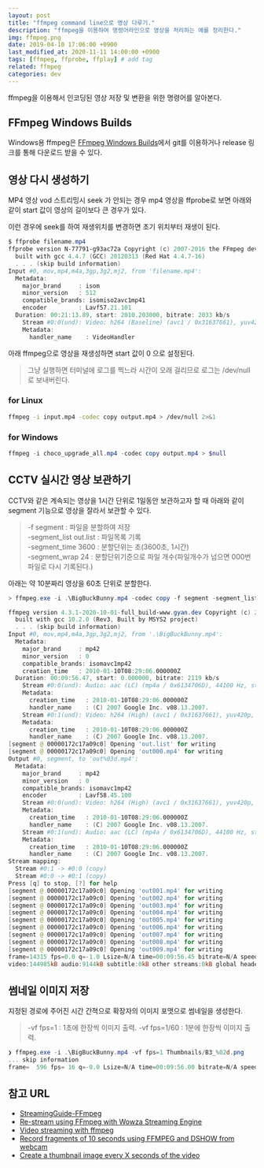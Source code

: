 ```yaml
---
layout: post
title: "ffmpeg command line으로 영상 다루기."
description: "ffmpeg을 이용하여 명령어라인으로 영상을 처리하는 예를 정리한다."
img: ffmpeg.png
date: 2019-04-10 17:06:00 +0900
last_modified_at: 2020-11-11 14:00:00 +0900
tags: [ffmpeg, ffprobe, ffplay] # add tag
related: ffmpeg
categories: dev
---
```


ffmpeg을 이용해서 인코딩된 영상 저장 및 변환을 위한 명령어를 알아본다. 

## FFmpeg Windows Builds

Windows용 ffmpeg은 [FFmpeg Windows Builds](https://www.gyan.dev/ffmpeg/builds/)에서 git를 이용하거나 release 링크를 통해 다운로드 받을 수 있다. 


## 영상 다시 생성하기 

MP4 영상 vod 스트리밍시 seek 가 안되는 경우 mp4 영상을 ffprobe로 보면 아래와 같이 start 값이 영상의 길이보다 큰 경우가 있다.  

이런 경우에 seek를 하여 재생위치를 변경하면 초기 위치부터 재생이 된다. 

```powershell
$ ffprobe filename.mp4
ffprobe version N-77791-g93ac72a Copyright (c) 2007-2016 the FFmpeg developers
  built with gcc 4.4.7 (GCC) 20120313 (Red Hat 4.4.7-16)
  . . . (skip build information)
Input #0, mov,mp4,m4a,3gp,3g2,mj2, from 'filename.mp4':
  Metadata:
    major_brand     : isom
    minor_version   : 512
    compatible_brands: isomiso2avc1mp41
    encoder         : Lavf57.21.101
  Duration: 00:21:13.89, start: 2010.203000, bitrate: 2033 kb/s
    Stream #0:0(und): Video: h264 (Baseline) (avc1 / 0x31637661), yuv420p(tv, unknown/bt470bg/unknown), 1280x720, 2031 kb/s, 17.49 fps, 180k tbr, 180k tbn, 360k tbc (default)
    Metadata:
      handler_name    : VideoHandler
```

아래 ffmpeg으로 영상을 재생성하면 start 값이 0 으로 설정된다.   

> 그냥 실행하면 터미널에 로그를 찍느라 시간이 오래 걸리므로 로그는 /dev/null 로 보내버린다. 

### for Linux 

```bash
ffmpeg -i input.mp4 -codec copy output.mp4 > /dev/null 2>&1
```

### for Windows  

```powershell
ffmpeg -i choco_upgrade_all.mp4 -codec copy output.mp4 > $null
```

## CCTV 실시간 영상 보관하기

CCTV와 같은 계속되는 영상을 1시간 단위로 1일동안 보관하고자 할 때 아래와 같이 segment 기능으로 영상을 잘라서 보관할 수 있다. 

> -f segment : 파일을 분할하여 저장  
> -segment_list out.list : 파일목록 기록  
> -segment_time 3600 : 분할단위는 초(3600초, 1시간)  
> -segment_wrap 24 : 분할단위기준으로 파일 개수(파일개수가 넘으면 000번 파일로 다시 기록된다.)   

아래는 약 10분짜리 영상을 60초 단위로 분할한다. 

```powershell
> ffmpeg.exe -i .\BigBuckBunny.mp4 -codec copy -f segment -segment_list out.list -segment_time 60 -segment_wrap 24 out%03d.mp4

ffmpeg version 4.3.1-2020-10-01-full_build-www.gyan.dev Copyright (c) 2000-2020 the FFmpeg developers
  built with gcc 10.2.0 (Rev3, Built by MSYS2 project)
  . . . (skip build information)
Input #0, mov,mp4,m4a,3gp,3g2,mj2, from '.\BigBuckBunny.mp4':
  Metadata:
    major_brand     : mp42
    minor_version   : 0
    compatible_brands: isomavc1mp42
    creation_time   : 2010-01-10T08:29:06.000000Z
  Duration: 00:09:56.47, start: 0.000000, bitrate: 2119 kb/s
    Stream #0:0(und): Audio: aac (LC) (mp4a / 0x6134706D), 44100 Hz, stereo, fltp, 125 kb/s (default)
    Metadata:
      creation_time   : 2010-01-10T08:29:06.000000Z
      handler_name    : (C) 2007 Google Inc. v08.13.2007.
    Stream #0:1(und): Video: h264 (High) (avc1 / 0x31637661), yuv420p, 1280x720 [SAR 1:1 DAR 16:9], 1991 kb/s, 24 fps, 24 tbr, 24k tbn, 48 tbc (default)
    Metadata:
      creation_time   : 2010-01-10T08:29:06.000000Z
      handler_name    : (C) 2007 Google Inc. v08.13.2007.
[segment @ 00000172c17a09c0] Opening 'out.list' for writing
[segment @ 00000172c17a09c0] Opening 'out000.mp4' for writing
Output #0, segment, to 'out%03d.mp4':
  Metadata:
    major_brand     : mp42
    minor_version   : 0
    compatible_brands: isomavc1mp42
    encoder         : Lavf58.45.100
    Stream #0:0(und): Video: h264 (High) (avc1 / 0x31637661), yuv420p, 1280x720 [SAR 1:1 DAR 16:9], q=2-31, 1991 kb/s, 24 fps, 24 tbr, 12288 tbn, 24 tbc (default)
    Metadata:
      creation_time   : 2010-01-10T08:29:06.000000Z
      handler_name    : (C) 2007 Google Inc. v08.13.2007.
    Stream #0:1(und): Audio: aac (LC) (mp4a / 0x6134706D), 44100 Hz, stereo, fltp, 125 kb/s (default)
    Metadata:
      creation_time   : 2010-01-10T08:29:06.000000Z
      handler_name    : (C) 2007 Google Inc. v08.13.2007.
Stream mapping:
  Stream #0:1 -> #0:0 (copy)
  Stream #0:0 -> #0:1 (copy)
Press [q] to stop, [?] for help
[segment @ 00000172c17a09c0] Opening 'out001.mp4' for writing
[segment @ 00000172c17a09c0] Opening 'out002.mp4' for writing
[segment @ 00000172c17a09c0] Opening 'out003.mp4' for writing
[segment @ 00000172c17a09c0] Opening 'out004.mp4' for writing
[segment @ 00000172c17a09c0] Opening 'out005.mp4' for writing
[segment @ 00000172c17a09c0] Opening 'out006.mp4' for writing
[segment @ 00000172c17a09c0] Opening 'out007.mp4' for writing
[segment @ 00000172c17a09c0] Opening 'out008.mp4' for writing
[segment @ 00000172c17a09c0] Opening 'out009.mp4' for writing
frame=14315 fps=0.0 q=-1.0 Lsize=N/A time=00:09:56.45 bitrate=N/A speed=1.36e+03x
video:144985kB audio:9144kB subtitle:0kB other streams:0kB global headers:0kB muxing overhead: unknown
```

## 썸네일 이미지 저장

지정된 경로에 주어진 시간 간젹으로 확장자의 이미지 포맷으로 썸네일을 생성한다. 

> -vf fps=1 : 1초에 한장씩 이미지 출력. 
> -vf fps=1/60 : 1분에 한장씩 이미지 출력. 

```powershell
❯ ffmpeg.exe -i .\BigBuckBunny.mp4 -vf fps=1 Thumbnails/B3_%02d.png
... skip information 
frame=  596 fps= 16 q=-0.0 Lsize=N/A time=00:09:56.00 bitrate=N/A speed=15.8x
```


## 참고 URL
- [StreamingGuide-FFmpeg](https://trac.ffmpeg.org/wiki/StreamingGuide)
- [Re-stream using FFmpeg with Wowza Streaming Engine](https://www.wowza.com/docs/how-to-restream-using-ffmpeg-with-wowza-streaming-engine) 
- [Video streaming with ffmpeg](https://www.acmesystems.it/ffmpeg)
- [Record fragments of 10 seconds using FFMPEG and DSHOW from webcam](https://superuser.com/questions/1019303/record-fragments-of-10-seconds-using-ffmpeg-and-dshow-from-webcam)
- [Create a thumbnail image every X seconds of the video](https://trac.ffmpeg.org/wiki/Create%20a%20thumbnail%20image%20every%20X%20seconds%20of%20the%20video)


